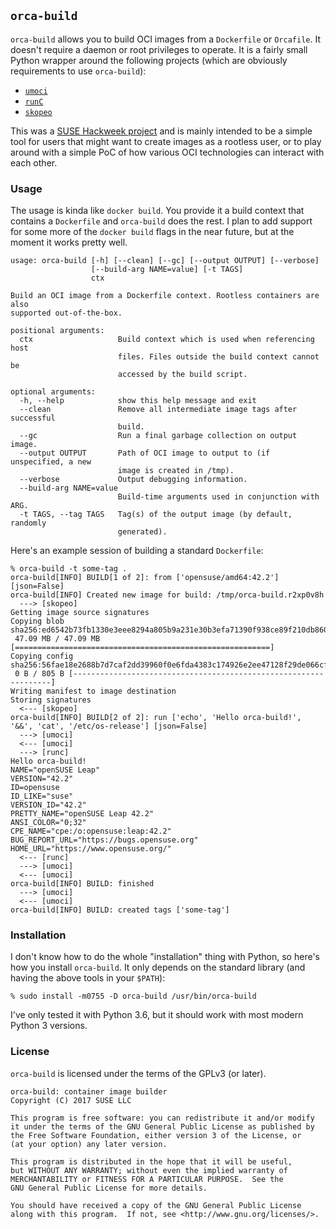 ## `orca-build` ##

`orca-build` allows you to build OCI images from a `Dockerfile` or `Orcafile`. It
doesn't require a daemon or root privileges to operate. It is a fairly small
Python wrapper around the following projects (which are obviously requirements
to use `orca-build`):

* [`umoci`](https://github.com/openSUSE/umoci)
* [`runC`](https://github.com/opencontainers/runc)
* [`skopeo`](https://github.com/projectatomic/skopeo)

This was a [SUSE Hackweek project][hw] and is mainly intended to be a simple
tool for users that might want to create images as a rootless user, or to play
around with a simple PoC of how various OCI technologies can interact with each
other.

[hw]: https://hackweek.suse.com/15/projects/orca-build-oci-images-from-dockerfiles

### Usage ###

The usage is kinda like `docker build`. You provide it a build context that
contains a `Dockerfile` and `orca-build` does the rest. I plan to add support for
some more of the `docker build` flags in the near future, but at the moment it
works pretty well.

```
usage: orca-build [-h] [--clean] [--gc] [--output OUTPUT] [--verbose]
                  [--build-arg NAME=value] [-t TAGS]
                  ctx

Build an OCI image from a Dockerfile context. Rootless containers are also
supported out-of-the-box.

positional arguments:
  ctx                   Build context which is used when referencing host
                        files. Files outside the build context cannot be
                        accessed by the build script.

optional arguments:
  -h, --help            show this help message and exit
  --clean               Remove all intermediate image tags after successful
                        build.
  --gc                  Run a final garbage collection on output image.
  --output OUTPUT       Path of OCI image to output to (if unspecified, a new
                        image is created in /tmp).
  --verbose             Output debugging information.
  --build-arg NAME=value
                        Build-time arguments used in conjunction with ARG.
  -t TAGS, --tag TAGS   Tag(s) of the output image (by default, randomly
                        generated).
```

Here's an example session of building a standard `Dockerfile`:

```
% orca-build -t some-tag .
orca-build[INFO] BUILD[1 of 2]: from ['opensuse/amd64:42.2'] [json=False]
orca-build[INFO] Created new image for build: /tmp/orca-build.r2xp0v8h
  ---> [skopeo]
Getting image source signatures
Copying blob sha256:ed6542b73fb1330e3eee8294a805b9a231e30b3efa71390f938ce89f210db860
 47.09 MB / 47.09 MB [=========================================================]
Copying config sha256:56fae18e2688b7d7caf2dd39960f0e6fda4383c174926e2ee47128f29de066cf
 0 B / 805 B [-----------------------------------------------------------------]
Writing manifest to image destination
Storing signatures
  <--- [skopeo]
orca-build[INFO] BUILD[2 of 2]: run ['echo', 'Hello orca-build!', '&&', 'cat', '/etc/os-release'] [json=False]
  ---> [umoci]
  <--- [umoci]
  ---> [runc]
Hello orca-build!
NAME="openSUSE Leap"
VERSION="42.2"
ID=opensuse
ID_LIKE="suse"
VERSION_ID="42.2"
PRETTY_NAME="openSUSE Leap 42.2"
ANSI_COLOR="0;32"
CPE_NAME="cpe:/o:opensuse:leap:42.2"
BUG_REPORT_URL="https://bugs.opensuse.org"
HOME_URL="https://www.opensuse.org/"
  <--- [runc]
  ---> [umoci]
  <--- [umoci]
orca-build[INFO] BUILD: finished
  ---> [umoci]
  <--- [umoci]
orca-build[INFO] BUILD: created tags ['some-tag']
```

### Installation ###

I don't know how to do the whole "installation" thing with Python, so here's
how you install `orca-build`. It only depends on the standard library (and having the
above tools in your `$PATH`):

```
% sudo install -m0755 -D orca-build /usr/bin/orca-build
```

I've only tested it with Python 3.6, but it should work with most modern Python
3 versions.

### License ###

`orca-build` is licensed under the terms of the GPLv3 (or later).

```
orca-build: container image builder
Copyright (C) 2017 SUSE LLC

This program is free software: you can redistribute it and/or modify
it under the terms of the GNU General Public License as published by
the Free Software Foundation, either version 3 of the License, or
(at your option) any later version.

This program is distributed in the hope that it will be useful,
but WITHOUT ANY WARRANTY; without even the implied warranty of
MERCHANTABILITY or FITNESS FOR A PARTICULAR PURPOSE.  See the
GNU General Public License for more details.

You should have received a copy of the GNU General Public License
along with this program.  If not, see <http://www.gnu.org/licenses/>.
```
